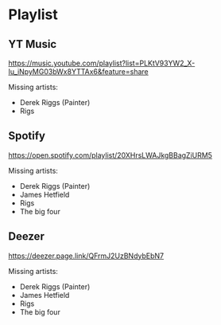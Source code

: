 # Playlist

## YT Music

<https://music.youtube.com/playlist?list=PLKtV93YW2_X-Iu_iNpyMG03bWx8YTTAx6&feature=share>

Missing artists:

- Derek Riggs (Painter)
- Rigs

## Spotify

<https://open.spotify.com/playlist/20XHrsLWAJkgBBagZiURM5>

Missing artists:

- Derek Riggs (Painter)
- James Hetfield
- Rigs
- The big four

## Deezer

<https://deezer.page.link/QFrmJ2UzBNdybEbN7>

Missing artists:

- Derek Riggs (Painter)
- James Hetfield
- Rigs
- The big four
